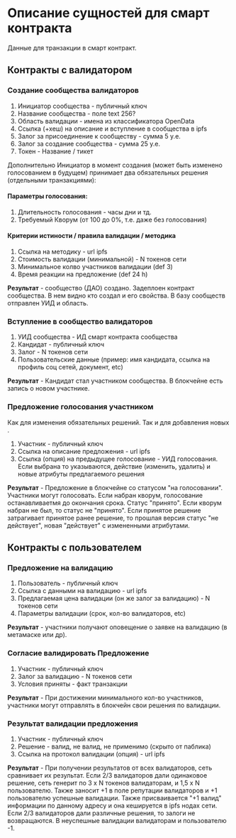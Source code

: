 # Описание сущностей для смарт контракта
Данные для транзакции в смарт контракт.

## Контракты с валидатором

### Создание сообщества валидаторов
1. Инициатор сообщества - публичный ключ
1. Название сообщества - поле text 256?
1. Область валидации - имена из классификатора OpenData
1. Ссылка (+хеш) на описание и вступление в сообщества в ipfs
1. Залог за присоединение к сообществу - сумма 5 у.е.
1. Залог за создание сообщества - сумма 25 у.е.
1. Токен - Название / тикет

Дополнительно Инициатор в момент создания (может быть изменено голосованием в будущем) принимает два обязательных решения (отдельными транзакциями):
#### Параметры голосования:
1. Длительность голосования - часы дни и тд.
1. Требуемый Кворум (от 100 до 0%, т.е. даже без голосования)

#### Критерии истиности / правила валидации / методика
1. Ссылка на методику - url ipfs
1. Стоимость валидации (минимальной) - N токенов сети
1. Минимальное колво участников валидации (def 3)
1. Время реакции на предложение (def 24 h)

**Результат** - сообщество (ДАО) создано. Задеплоен контракт сообщества. В нем видно кто создал и его свойства. В базу сообществ отправлен УИД и область.

### Вступление в сообщество валидаторов
1. УИД сообщества - ИД смарт контракта сообщества
2. Кандидат - публичный ключ
3. Залог - N токенов сети
4. Пользовательские данные (пример: имя кандидата, ссылка на профиль соц сетей, документ, etc)

**Результат** - Кандидат стал участником сообщества. В блокчейне есть запись о новом участнике.

### Предложение голосования участником
Как для изменения обязательных решений. Так и для добавления новых .

1. Участник - публичный ключ
1. Ссылка на описание предложения  - url ipfs
1. Ссылка (опция) на предыдущее голосование - УИД голосования. Если выбрана то указываются, действие (изменить, удалить) и новые атрибуты предлагаемого решения

**Результат** - Предложение в блокчейне со статусом "на голосовании". Участники могут голосовать. Если набран кворум, голосование останавливаетмя до окончания срока. Статус "принято". Если кворум набран не был, то статус не "принято". Если принятое решение затрагивает принятое ранее решение, то прошлая версия статус "не действует", новая "действует" с измененными атрибутами.

## Контракты с пользователем
### Предложение на валидацию

1. Пользователь - публичный ключ
1. Ссылка с данными на валидацию - url ipfs
1. Предлагаемая цена валидации (он же залог за валидацию) - N токенов сети
1. Параметры валидации (срок, кол-во валидаторов, etc)

**Результат** - участники получают оповещение о заявке на валидацию (в метамаске или др).

### Согласие валидировать Предложение
1. Участник - публичный ключ
1. Залог за валидацию - N токенов сети
1. Условия приняты - факт транзакции

**Результат** - При достижении минимального кол-во участников, участники могут отправлять в блокчейн свои решения по валидации.

### Результат валидации предложения
1. Участник - публичный ключ
1. Решение - валид, не валид, не применимо (скрыто от паблика)
1. Ссылка на протокол валидации (опция) - url ipfs

**Результат** - При получении результатов от всех валидаторов, сеть сравнивает их результат. Если 2/3 валидаторов дали одинаковое решение, сеть генерит по 3 х N токенов валидаторам, и 1,5 х N пользователю. Также заносит +1 в поле репутации валидаторов и +1 пользователю успешные валидации. Также присваивается "+1 валид" информации по данному адресу и она кешируется в ipfs нодах сети. Если 2/3 валидаторов дали различные решения, то залоги не возвращаются. В неуспешные валидации валидаторам и пользователю -1.
